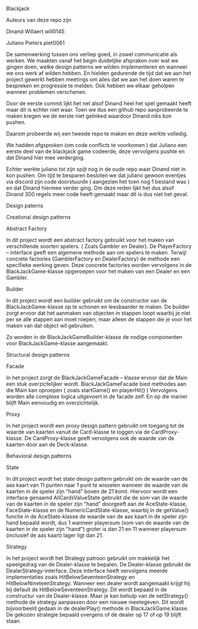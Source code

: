 Blackjack

Auteurs van deze repo zijn

Dinand Willaert will0145

Juliano Pieters piet0061



De samenwerking tussen ons verliep goed, in zowel communicatie als werken. We maakten vanaf het begin duidelijke afspraken over wat we gingen doen, welke design patterns we wilden implementeren en wanneer we ons werk af wilden hebben. En hielden gedurende de tijd dat we aan het project gewerkt hebben meetings om alles dat we aan het doen waren te bespreken en progressie te melden. Ook hebben we elkaar geholpen wanneer problemen verschenen.



Door de eerste commit lijkt het net alsof Dinand heel het spel gemaakt heeft maar dit is echter niet waar. Toen we dus een github repo aanprobeerde te maken kregen we de eerste niet gelinked waardoor Dinand niks kon pushen.

Daarom probeerde wij een tweede repo te maken en deze werkte volledig.

We hadden afgsproken (om code conflicts te voorkomen ) dat Juliano een eerste deel van de blackjack game codeerde, deze vervolgens pushte en dat Dinand hier mee verderging.

Echter werkte juliano tot zijn spijt nog in de oude repo waar Dinand niet in kon pushen. Om tijd te besparen besloten we dat juliano gewoon eventjes via discord zijn code doorstuurde ( aangezien het toen nog 1 bestand was ) en dat Dinand hiermee verder ging. Om deze reden lijkt het dus alsof Dinand 300 regels meer code heeft gemaakt maar dit is dus niet het geval.



Design paterns


Creational design patterns


Abstract Factory

In dit project wordt een abstract factory gebruikt voor het maken van verschillende soorten spelers. ( Zoals Gambler en Dealer). De PlayerFactory – interface geeft een algemene methode aan om spelers te maken. Terwijl concrete factories (GamblerFactory en DealerFactory) de methode een specifieke werking geven. Deze concrete factories worden vervolgens in de BlackJackGame-klasse opgeroepen voor het maken van een Dealer en een  Gambler.

Builder

In dit project wordt een builder gebruikt om de constructor van de BlackJackGame-klasse op te schonen en leesbaarder te maken. De builder zorgt ervoor dat het aanmaken van objecten in stappen loopt waarbij je niet per se alle stappen aan moet roepen, maar alleen de stappen die je voor het maken van dat object wil gebruiken.

Zo worden in de BlackJackGameBuilder-klasse de nodige componenten voor BlackJackGame-klasse aangemaakt.





Structural design patterns


Facade

In het project zorgt de BlackJackGameFacade – klasse ervoor dat de Main een stuk overzictelijker wordt. BlackJackGameFacade bied methodes aan die Main kan oproepen ( zoals startGame() en playerHit() ) Vervolgens worden alle complexe logica uitgevoert in de facade zelf. En op die manier blijft Main eenvoudig en overzichtelijk.



Proxy

In het project wordt een proxy design pattern gebruikt om toegang tot de waarde van  kaarten vanuit de Card-klasse te loggen via de CardProxy-klasse. De CardProxy-klasse geeft vervolgens ook de waarde van de kaarten door aan de Deck-klasse.





Behavioral design patterns


State

In dit project wordt het state design pattern gebruikt om de waarde van de aas kaart van 11 punten naar 1 punt te wisselen wanneer de waarde van de kaarten in de speler zijn "hand" boven de 21 komt. Hiervoor wordt een interface genaamd AllCardsValueState gebruikt die de som van de waarde van de kaarten in de speler zijn "hand" doorgeeft aan de AceState-klasse, FaceState-klasse en de NumericCardState-klasse, waarbij in de getValue() functie in de AceState-klasse de waarde van de aas kaart in de speler zijn hand bepaald wordt, dus 1 wanneer playersum (som van de waarde van de kaarten in de speler zijn "hand") groter is dan 21 en 11 wanneer playersum (inclusief de aas kaart) lager ligt dan 21.



Strategy

In het project wordt het Strategy patroon gebruikt om makkelijk het speelgedrag van de Dealer-klasse te bepalen.  De Dealer-klasse gebruikt de DealerStrategy-interface. Deze interface heeft vervolgens meerde implementaties zoals HitBelowSeventeenStrategy en HitBelowNineteenStrategy. Wanneer een dealer wordt aangemaakt krijgt hij bij default de HitBelowSeventeenStrategy. Dit wordt bepaald in de constructur van de Dealer-klasse. Maar je kan behulp van de setStrategy() methode de strategy aanpassen door een nieuwe meetegeven. Dit wordt bijvoorbeeld gedaan in de dealerPlay() methode in BlackJackGame.klasse. De gekozen strategie bepaald overgens of de dealer op 17 of op 19 blijft staan.  

 

 
